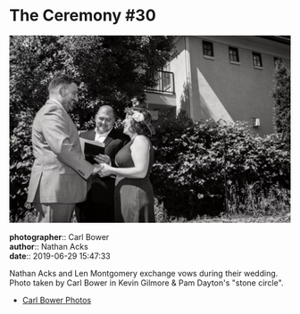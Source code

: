 # The Ceremony #30

![Nathan Acks and Len Montgomery exchange vows](assets/2019-06-29-set-1-the-ceremony-30.webp)

**photographer**:: Carl Bower  
**author**:: Nathan Acks  
**date**:: 2019-06-29 15:47:33

Nathan Acks and Len Montgomery exchange vows during their wedding. Photo taken by Carl Bower in Kevin Gilmore & Pam Dayton's "stone circle".

* [Carl Bower Photos](https://carlbowerphotos.com)
